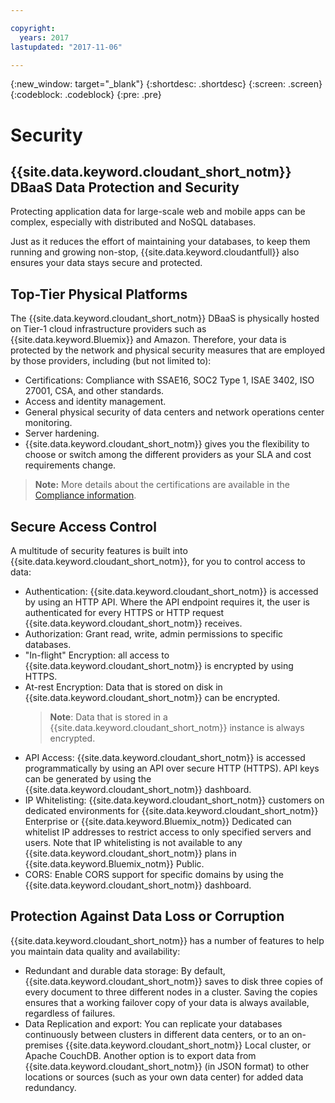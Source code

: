 ```yaml
---

copyright:
  years: 2017
lastupdated: "2017-11-06"

---
```


{:new_window: target="_blank"}
{:shortdesc: .shortdesc}
{:screen: .screen}
{:codeblock: .codeblock}
{:pre: .pre}

<!-- Acrolinx: 2017-04-28 -->

# Security

## {{site.data.keyword.cloudant_short_notm}} DBaaS Data Protection and Security

Protecting application data for large-scale web and mobile apps can be complex,
especially with distributed and NoSQL databases.

Just as it reduces the effort of maintaining your databases,
to keep them running and growing non-stop,
{{site.data.keyword.cloudantfull}} also ensures your data stays secure and protected.

## Top-Tier Physical Platforms

The {{site.data.keyword.cloudant_short_notm}} DBaaS is
physically hosted on Tier-1 cloud infrastructure providers such as
{{site.data.keyword.Bluemix}} and Amazon.
Therefore,
your data is protected by the network and physical security measures that are employed by those providers,
including (but not limited to):

- Certifications: Compliance with SSAE16, SOC2 Type 1, ISAE 3402, ISO 27001, CSA, and other standards.
- Access and identity management.
- General physical security of data centers and network operations center monitoring.
- Server hardening.
- {{site.data.keyword.cloudant_short_notm}} gives you the flexibility to
  choose or switch among the different providers
  as your SLA and cost requirements change.

> **Note:** More details about the certifications are available in the [Compliance information](compliance.html).

## Secure Access Control

A multitude of security features is built into
{{site.data.keyword.cloudant_short_notm}},
for you to control access to data:

- Authentication: {{site.data.keyword.cloudant_short_notm}} is accessed
  by using an HTTP API.
  Where the API endpoint requires it,
  the user is authenticated for every HTTPS or HTTP request
  {{site.data.keyword.cloudant_short_notm}} receives.
- Authorization: Grant read,
  write,
  admin permissions to specific databases.
- "In-flight" Encryption: all access to
  {{site.data.keyword.cloudant_short_notm}} is encrypted by using HTTPS.
- At-rest Encryption: Data that is stored on disk in
  {{site.data.keyword.cloudant_short_notm}} can be encrypted.
  > **Note**: Data that is stored in a {{site.data.keyword.cloudant_short_notm}} instance is always encrypted.
- API Access: {{site.data.keyword.cloudant_short_notm}} is accessed programmatically
  by using an API over secure HTTP (HTTPS).
  API keys can be generated by using
  the {{site.data.keyword.cloudant_short_notm}} dashboard.
- IP Whitelisting: {{site.data.keyword.cloudant_short_notm}} customers on dedicated 
  environments for {{site.data.keyword.cloudant_short_notm}} Enterprise or 
  {{site.data.keyword.Bluemix_notm}} Dedicated can whitelist IP addresses to restrict access to only specified 
  servers and users. Note that IP whitelisting is not available to any {{site.data.keyword.cloudant_short_notm}} 
  plans in {{site.data.keyword.Bluemix_notm}} Public. 
- CORS: Enable CORS support for specific domains by using the
  {{site.data.keyword.cloudant_short_notm}} dashboard.

## Protection Against Data Loss or Corruption

{{site.data.keyword.cloudant_short_notm}} has a number of features
to help you maintain data quality and availability:

- Redundant and durable data storage: By default,
  {{site.data.keyword.cloudant_short_notm}} saves to disk three copies
  of every document to three different nodes in a cluster.
  Saving the copies ensures that a working failover copy of your data
  is always available,
  regardless of failures.
- Data Replication and export: You can replicate your databases continuously
  between clusters in different data centers,
  or to an on-premises {{site.data.keyword.cloudant_short_notm}} Local cluster,
  or Apache CouchDB.
  Another option is to export data from
  {{site.data.keyword.cloudant_short_notm}} (in JSON format)
  to other locations or sources (such as your own data center)
  for added data redundancy.
